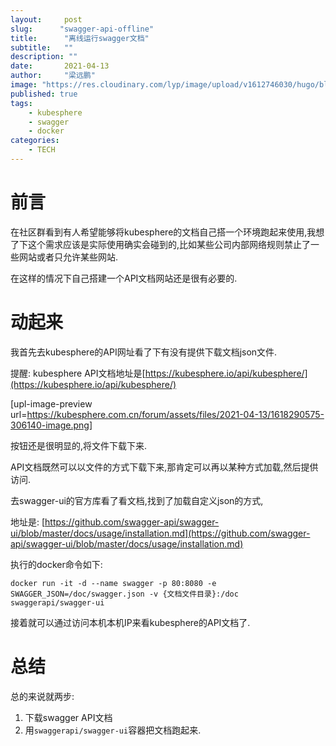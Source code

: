 ```yaml
---
layout:     post 
slug:      "swagger-api-offline"
title:      "离线运行swagger文档"
subtitle:   ""
description: ""  
date:       2021-04-13
author:     "梁远鹏"
image: "https://res.cloudinary.com/lyp/image/upload/v1612746030/hugo/blog.github.io/pexels-eva-elijas-5949232.jpg"
published: true
tags: 
    - kubesphere
    - swagger
    - docker
categories: 
    - TECH
---
```


# 前言

在社区群看到有人希望能够将kubesphere的文档自己搭一个环境跑起来使用,我想了下这个需求应该是实际使用确实会碰到的,比如某些公司内部网络规则禁止了一些网站或者只允许某些网站.  

在这样的情况下自己搭建一个API文档网站还是很有必要的.  

# 动起来

我首先去kubesphere的API网址看了下有没有提供下载文档json文件.  

提醒: kubesphere API文档地址是[https://kubesphere.io/api/kubesphere/](https://kubesphere.io/api/kubesphere/)

[upl-image-preview url=https://kubesphere.com.cn/forum/assets/files/2021-04-13/1618290575-306140-image.png]

按钮还是很明显的,将文件下载下来.  

API文档既然可以以文件的方式下载下来,那肯定可以再以某种方式加载,然后提供访问.  

去swagger-ui的官方库看了看文档,找到了加载自定义json的方式,  

地址是: [https://github.com/swagger-api/swagger-ui/blob/master/docs/usage/installation.md](https://github.com/swagger-api/swagger-ui/blob/master/docs/usage/installation.md)  

执行的docker命令如下:  

```shell
docker run -it -d --name swagger -p 80:8080 -e SWAGGER_JSON=/doc/swagger.json -v {文档文件目录}:/doc swaggerapi/swagger-ui
```


接着就可以通过访问本机本机IP来看kubesphere的API文档了.  

# 总结

总的来说就两步:  

1. 下载swagger API文档  
2. 用`swaggerapi/swagger-ui`容器把文档跑起来.
